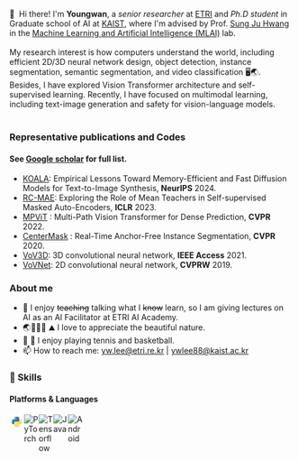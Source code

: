 <!-- 👋&nbsp; Hi there! I'm Youngwan, a researcher at ETRI and Ph.D student in graduate school of AI at KAIST.<br/><br/> -->
<!-- 👋&nbsp; Hi there! I'm Youngwan, a researcher at ETRI and Ph.D student in the [Machine Learning and Artificial Intelligence (MLAI)](https://www.mlai-kaist.com/) lab at KAIST, under the supervision of Prof. [Sung Ju Hwang](http://www.sungjuhwang.com/).<br/><br/> -->
👋&nbsp; Hi there! I'm **Youngwan**, a _senior researcher_ at [ETRI](https://www.etri.re.kr/eng/main/main.etri) and _Ph.D student_ in Graduate school of AI at [KAIST](https://www.kaist.ac.kr/en/), where I'm advised by Prof. [Sung Ju Hwang](http://www.sungjuhwang.com/) in the [Machine Learning and Artificial Intelligence (MLAI)](https://www.mlai-kaist.com/) lab.<br/><br/>
My research interest is how computers understand the world, including efficient 2D/3D neural network design, object detection, instance segmentation, semantic segmentation, and video classification 🖥️🌏. Besides, I have explored Vision Transformer architecture and self-supervised learning.
Recently, I have focused on multimodal learning, including text-image generation and safety for vision-language models. <br/><br/>


### Representative publications and Codes
#### See [Google scholar](https://scholar.google.com/citations?user=EqemKYsAAAAJ&hl=en) for full list.
- [KOALA](https://github.com/youngwanLEE/sdxl-koala): Empirical Lessons Toward Memory-Efficient and Fast Diffusion Models for Text-to-Image Synthesis, **NeurIPS** 2024.
- [RC-MAE](https://github.com/youngwanLEE/rc-mae): Exploring the Role of Mean Teachers in Self-supervised Masked Auto-Encoders, **ICLR** 2023.
- [MPViT](https://github.com/youngwanLEE/MPViT) : Multi-Path Vision Transformer for Dense Prediction, **CVPR** 2022.
- [CenterMask](https://github.com/youngwanLEE/centermask2) : Real-Time Anchor-Free Instance Segmentation, **CVPR** 2020.
- [VoV3D](https://github.com/youngwanLEE/VoV3D): 3D convolutional neural network, **IEEE Access** 2021.
- [VoVNet](https://github.com/youngwanLEE/vovnet-detectron2): 2D convolutional neural network, **CVPRW** 2019.


### About me
- 📝 I enjoy ~~teaching~~ talking what I ~~know~~ learn, so I am giving lectures on AI as an AI Facilitator at ETRI AI Academy.<br/>
- 🌏🌱🌲🌊 ⛰️ I love to appreciate the beautiful nature.<br/>
- 🎾 🏀 I enjoy playing tennis and basketball. <br/>
- 📫 How to reach me:  yw.lee@etri.re.kr | ywlee88@kaist.ac.kr


### 💪 Skills
#### Platforms & Languages
<p>
<img align="left" alt="Python" width="26px" src="https://raw.githubusercontent.com/github/explore/80688e429a7d4ef2fca1e82350fe8e3517d3494d/topics/python/python.png" />
<img align="left" alt="PyTorch" width="26px" src="https://www.vectorlogo.zone/logos/pytorch/pytorch-icon.svg" />
<img align="left" alt="Tensorflow" width="26px" src="https://www.vectorlogo.zone/logos/tensorflow/tensorflow-icon.svg" />
<img align="left" alt="Java" width="26px" src="https://www.vectorlogo.zone/logos/java/java-icon.svg" />
<img align="left" alt="Android" width="26px" src="https://www.vectorlogo.zone/logos/android/android-official.svg" />
</p>
